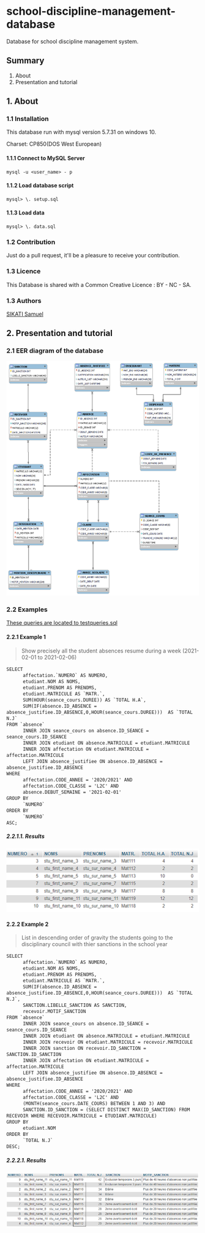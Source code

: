 # school-discipline-management-database

Database for school discipline management system.

## Summary

1. About
2. Presentation and tutorial

## 1. About

### 1.1 Installation

This database run with mysql version 5.7.31 on windows 10.

Charset: CP850(DOS West European)

#### 1.1.1 Connect to MySQL Server

```mysql
mysql -u <user_name> - p
```

#### 1.1.2 Load database script

```mysql
mysql> \. setup.sql
```

#### 1.1.3 Load data

```mysql
mysql> \. data.sql
```

### 1.2 Contribution

Just do a pull request, it'll be a pleasure to receive your contribution.

### 1.3 Licence

This Database is shared with a Common Creative Licence : BY - NC - SA.

### 1.3 Authors

[SIKATI Samuel](https://linkedin.com/in/samuel-sikati-kenmogne-57953a1b7)

## 2. Presentation and tutorial

### 2.1 EER diagram of the database

![EER-PDM-Diagram](img/EER-diagram.png)

### 2.2 Examples

[These queries are located to testqueries.sql](testqueries.sql)

#### 2.2.1 Example 1

> Show precisely all the student absences resume during a week (2021-02-01 to 2021-02-06)

```mysql
SELECT 
      affectation.`NUMERO` AS NUMERO,
      etudiant.NOM AS NOMS,
      etudiant.PRENOM AS PRENOMS,
      etudiant.MATRICULE AS `MATR.`,
      SUM(HOUR(seance_cours.DUREE)) AS `TOTAL H.A`,
      SUM(IF(absence.ID_ABSENCE = absence_justifiee.ID_ABSENCE,0,HOUR(seance_cours.DUREE)))  AS `TOTAL N.J`
FROM `absence` 
      INNER JOIN seance_cours on absence.ID_SEANCE = seance_cours.ID_SEANCE 
      INNER JOIN etudiant ON absence.MATRICULE = etudiant.MATRICULE 
      INNER JOIN affectation ON etudiant.MATRICULE = affectation.MATRICULE
      LEFT JOIN absence_justifiee ON absence.ID_ABSENCE = absence_justifiee.ID_ABSENCE 
WHERE
      affectation.CODE_ANNEE = '2020/2021' AND
      affectation.CODE_CLASSE = 'L2C' AND
      absence.DEBUT_SEMAINE = '2021-02-01'
GROUP BY 
      `NUMERO` 
ORDER BY 
      `NUMERO` 
ASC;
```

##### 2.2.1.1. Results

![query_2_2_1_result](img/query_2_2_1_result.png)

#### 2.2.2 Example 2

> List in descending order of gravity  the students going to the disciplinary council with thier sanctions in the school year

```mysql
SELECT 
      affectation.`NUMERO` AS NUMERO,
      etudiant.NOM AS NOMS,
      etudiant.PRENOM AS PRENOMS,
      etudiant.MATRICULE AS `MATR.`,
      SUM(IF(absence.ID_ABSENCE = absence_justifiee.ID_ABSENCE,0,HOUR(seance_cours.DUREE)))  AS `TOTAL N.J`, 
      SANCTION.LIBELLE_SANCTION AS SANCTION,
      recevoir.MOTIF_SANCTION
FROM `absence` 
      INNER JOIN seance_cours on absence.ID_SEANCE = seance_cours.ID_SEANCE 
      INNER JOIN etudiant ON absence.MATRICULE = etudiant.MATRICULE
      INNER JOIN recevoir ON etudiant.MATRICULE = recevoir.MATRICULE
      INNER JOIN sanction ON recevoir.ID_SANCTION = SANCTION.ID_SANCTION
      INNER JOIN affectation ON etudiant.MATRICULE = affectation.MATRICULE
      LEFT JOIN absence_justifiee ON absence.ID_ABSENCE = absence_justifiee.ID_ABSENCE 
WHERE
      affectation.CODE_ANNEE = '2020/2021' AND
      affectation.CODE_CLASSE = 'L2C' AND
      (MONTH(seance_cours.DATE_COURS) BETWEEN 1 AND 3) AND
      SANCTION.ID_SANCTION = (SELECT DISTINCT MAX(ID_SANCTION) FROM RECEVOIR WHERE RECEVOIR.MATRICULE = ETUDIANT.MATRICULE)
GROUP BY 
      etudiant.NOM 
ORDER BY 
      `TOTAL N.J` 
DESC;
```

##### 2.2.2.1. Results

![query_2_2_2_result](img/query_2_2_2_result.png)
